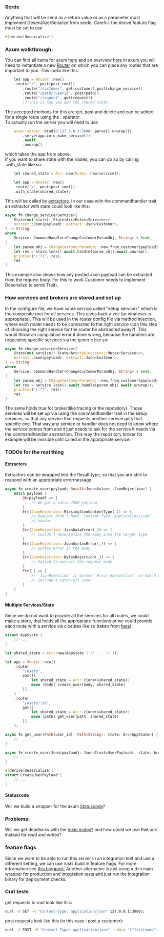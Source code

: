 ### Serde
Anything that will be send as a return value or as a parameter must implement Deserialize/Serialize from serde. Careful: the derive feature flag must be set to use 
```rust
#[derive(Deserialize)]
```

### Axum walkthrough:
You can find all items for axum [here](https://docs.rs/axum/latest/axum/all.html) and an overview [here](https://docs.rs/axum/latest/axum/index.html)
In axum you will need to instantiate a new [Router](https://docs.rs/axum/latest/axum/struct.Router.html) on which you can place any routes that are important to you. This looks like this:
```rust
    let app = Router::new()
    .route("/", post(post_root))
        .route("/customer", get(customer).post(change_service))
        .route("/path/:userid", post(path))
        .route("/request", get(request))
        // this is how you add the shared state
```
The accepted methods for this are get, post and delete and can be added for a single route using the . operator.  
To actually run the server you will need to use
```rust
    axum::Server::bind(&"127.0.0.1:3000".parse().unwrap())
        .serve(app.into_make_service())
        .await
        .unwrap()
```
which takes the app from above.  
If you want to share state with the routes, you can do so by calling .with_state like so:

```rust
    let shared_state = Arc::new(Mutex::new(service));

    let app = Router::new()
    .route("/", post(post_root))
    .with_state(shared_state);
```
This will be called by [extractors](https://docs.rs/axum/latest/axum/extract/index.html). In our case with the commandhandler trait, an extractor with state could look like this:
```rust
async fn change_service<Service>(
    State(mut state): State<Arc<Mutex<Service>>>,
    extract::Json(payload): extract::Json<Customer>,
) -> String
where
    Service: CommandHandler<ChangeCustomerParamObj, String> + Send,
{
    let param_obj = ChangeCustomerParamObj::new_from_customer(payload);
    let res = state.lock().await.handle(param_obj).await.unwrap();
    println!("{:?}", res);
    res
}
```
This example also shows how any posted Json payload can be extracted from the request body. For this to work Customer needs to implement Deserialize (a serde Trait).

### How services and brokers are stored and set up
In the configure file, we have some service called "setup services" which is the composite root for all services. This gives back a vec<services> (or whatever is appropriate). This will be used in the router config file via method injection, where each router needs to be connected to the right service (can this step of choosing the right service for the router be abstracted away?). This would throw an compilation error if done wrong, because the handlers are requesting specific services via the generic like so: 
```rust
async fn change_service<Service>(
    State(mut service): State<Arc<tokio::sync::Mutex<Service>>>,
    extract::Json(payload): extract::Json<Customer>,
) -> String
where
    Service: CommandHandler<ChangeCustomerParamObj, String> + Send,
{
    let param_obj = ChangeCustomerParamObj::new_from_customer(payload);
    let res = service.lock().await.handle(param_obj).await.unwrap();
    println!("{:?}", res);
    res
}
```
The same holds true for broker(like tracing or the repository). Those services will be set up via using the commandhandler trait in the setup services, so that any service that requests another service gets that specific one. That way any service or handler does not need to know where the service comes from and it just needs to ask for the service it needs via the commandhandler abstraction. This way the repository broker for example will be invisible until called in the appropriate service.

### TODOs for the real thing
#### Extractors
Extractors can be wrapped into the Result type, so that you are able to respond with an appropriate errormessage.
```rust
async fn create_user(payload: Result<Json<Value>, JsonRejection>) {
    match payload {
        Ok(payload) => {
            // We got a valid JSON payload
        }
        Err(JsonRejection::MissingJsonContentType(_)) => {
            // Request didn't have `Content-Type: application/json`
            // header
        }
        Err(JsonRejection::JsonDataError(_)) => {
            // Couldn't deserialize the body into the target type
        }
        Err(JsonRejection::JsonSyntaxError(_)) => {
            // Syntax error in the body
        }
        Err(JsonRejection::BytesRejection(_)) => {
            // Failed to extract the request body
        }
        Err(_) => {
            // `JsonRejection` is marked `#[non_exhaustive]` so match must
            // include a catch-all case.
        }
    }
}
```
#### Multiple Services/State
Since we do not want to provide all the services for all routes, we could make a store, that holds all the appropriate functions or we could provide each route with a service via closures like so (taken from [here](https://docs.rs/axum/latest/axum/index.html#sharing-state-with-handlers)):
```rust
struct AppState {
    // ...
}

let shared_state = Arc::new(AppState { /* ... */ });

let app = Router::new()
    .route(
        "/users",
        post({
            let shared_state = Arc::clone(&shared_state);
            move |body| create_user(body, shared_state)
        }),
    )
    .route(
        "/users/:id",
        get({
            let shared_state = Arc::clone(&shared_state);
            move |path| get_user(path, shared_state)
        }),
    );

async fn get_user(Path(user_id): Path<String>, state: Arc<AppState>) {
    // ...
}

async fn create_user(Json(payload): Json<CreateUserPayload>, state: Arc<AppState>) {
    // ...
}

#[derive(Deserialize)]
struct CreateUserPayload {
    // ...
}
```
#### Statuscode
Will we build a wrapper for the axum [Statuscode](https://docs.rs/http/0.2.9/http/status/index.html)?

### Problems:
Will we get deadlocks with the [tokio mutex?](https://docs.rs/tokio/latest/tokio/sync/struct.Mutex.html) and how could we use RwLock instead for read and writes?


### feature flags
Since we want to be able to run this server in an integration test and use a different setting, we can use rusts build in feature flags. For more information see [this blogpost.](https://blog.frankel.ch/different-test-scopes-rust/) Another alternative is just using a thin main wrapper for production and integration tests and just run the integration binary for deployment checks.

### Curl tests
get requests to root look like this:  
```bash
curl -X GET -H "Content-Type: application/json" 127.0.0.1:3000/;
```
post requests look like this (in this case i post a customer):  
```bash
curl -X POST -H "Content-Type: application/json" --data '{"firstname": "bob", "lastname": "dylan"}' 127.0.0.1:3000/hello;
```
